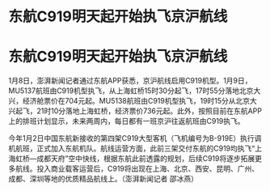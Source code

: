 # 东航C919明天起开始执飞京沪航线

# 东航C919明天起开始执飞京沪航线

1月8日，澎湃新闻记者通过东航APP获悉，京沪航线启用C919机型。1月9日，MU5137航班由C919机型执飞，从上海虹桥15时30分起飞，17时55分落地北京大兴，经济舱票价在704元起。MU5138航班由C919机型执飞，19时15分从北京大兴起飞，21时10分落地上海虹桥，经济票价736元起。此外，按照目前在东航APP上的排班计划显示，未来两周内，每日都有一班京沪往返航班由C919执飞。

今年1月2日中国东航新接收的第四架C919大型客机（飞机编号为B-919E）执行调机航班，正式加入东航机队。航线运营方面，此前三架交付东航的C919均执飞“上海虹桥—成都天府”空中快线，根据东航此前透露的规划，后续C919将逐步拓展更多航线。投入商业载客运营后，C919将出现在上海、北京、西安、昆明、广州、成都、深圳等地的优质精品航线上。（澎湃新闻记者
邵冰燕）

